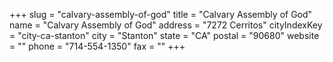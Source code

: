 +++
slug = "calvary-assembly-of-god"
title = "Calvary Assembly of God"
name = "Calvary Assembly of God"
address = "7272 Cerritos"
cityIndexKey = "city-ca-stanton"
city = "Stanton"
state = "CA"
postal = "90680"
website = ""
phone = "714-554-1350"
fax = ""
+++
